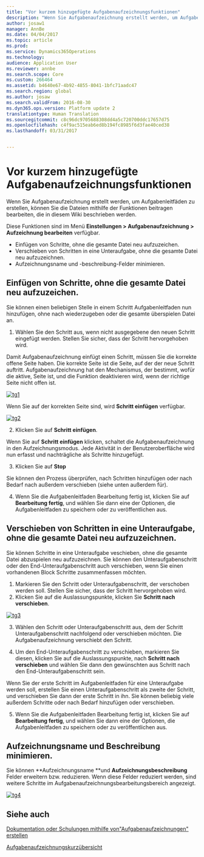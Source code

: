 ```yaml
---
title: "Vor kurzem hinzugefügte Aufgabenaufzeichnungsfunktionen"
description: "Wenn Sie Aufgabenaufzeichnung erstellt werden, um Aufgabenleitfäden zu erstellen, können Sie die Dateien mithilfe der Funktionen beitragen bearbeiten, die in diesem Wiki beschrieben werden."
author: josaw1
manager: AnnBe
ms.date: 04/04/2017
ms.topic: article
ms.prod: 
ms.service: Dynamics365Operations
ms.technology: 
audience: Application User
ms.reviewer: annbe
ms.search.scope: Core
ms.custom: 266464
ms.assetid: b4640e67-4b92-4855-8041-1bfc71aadc47
ms.search.region: global
ms.author: josaw
ms.search.validFrom: 2016-08-30
ms.dyn365.ops.version: Platform update 2
translationtype: Human Translation
ms.sourcegitcommit: c8c96dc9705688308dd4a5c720700ddc17657d75
ms.openlocfilehash: c4f9ac515eab6ed8b194fc8985f6d3fae40ced38
ms.lasthandoff: 03/31/2017


---
```


# <a name="recently-added-editing-features-in-task-recorder"></a>Vor kurzem hinzugefügte Aufgabenaufzeichnungsfunktionen

Wenn Sie Aufgabenaufzeichnung erstellt werden, um Aufgabenleitfäden zu erstellen, können Sie die Dateien mithilfe der Funktionen beitragen bearbeiten, die in diesem Wiki beschrieben werden.

Diese Funktionen sind im Menü **Einstellungen &gt; Aufgabenaufzeichnung &gt; Aufzeichnung bearbeiten** verfügbar.

-   Einfügen von Schritte, ohne die gesamte Datei neu aufzuzeichen.
-   Verschieben von Schritten in eine Unteraufgabe, ohne die gesamte Datei neu aufzuzeichnen.
-   Aufzeichnungsname und -beschreibung-Felder minimieren.

## <a name="insert-steps-without-rerecording-the-entire-file"></a>Einfügen von Schritte, ohne die gesamte Datei neu aufzuzeichen.
Sie können einen beliebigen Stelle in einem Schritt Aufgabenleitfaden nun hinzufügen, ohne nach wiederzugeben oder die gesamte überspielen Datei an.

1.  Wählen Sie den Schritt aus, wenn nicht ausgegebene den neuen Schritt eingefügt werden. Stellen Sie sicher, dass der Schritt hervorgehoben wird.

Damit Aufgabenaufzeichnung einfügt einen Schritt, müssen Sie die korrekte offene Seite haben. Die korrekte Seite ist die Seite, auf der der neue Schritt auftritt. Aufgabenaufzeichnung hat den Mechanismus, der bestimmt, wofür die aktive, Seite ist, und die Funktion deaktivieren wird, wenn der richtige Seite nicht offen ist. 

[![tg1](./media/tg1.png)](./media/tg1.png) 


Wenn Sie auf der korrekten Seite sind, wird **Schritt einfügen** verfügbar.

[![tg2](./media/tg2-231x300.png)](./media/tg2.png)

2. Klicken Sie auf **Schritt einfügen**.

Wenn Sie auf **Schritt einfügen** klicken, schaltet die Aufgabenaufzeichnung in den Aufzeichnungsmodus. Jede Aktivität in der Benutzeroberfläche wird nun erfasst und nachträgliche als Schritte hinzugefügt.

3. Klicken Sie auf **Stop**

Sie können den Prozess überprüfen, nach Schritten hinzufügen oder nach Bedarf nach außerdem verschieben (siehe unten außerdem für).

4. Wenn Sie die Aufgabenleitfaden Bearbeitung fertig ist, klicken Sie auf **Bearbeitung fertig**, und wählen Sie dann eine der Optionen, die Aufgabenleitfaden zu speichern oder zu veröffentlichen aus.

## <a name="move-steps-under-a-subtask-without-rerecording-the-entire-file"></a>Verschieben von Schritten in eine Unteraufgabe, ohne die gesamte Datei neu aufzuzeichnen.
Sie können Schritte in eine Unteraufgabe veschieben, ohne die gesamte Datei abzuspielen neu aufzuzeichnen. Sie können den Unteraufgabenschritt oder den End-Unteraufgabenschritt auch verschieben, wenn Sie einen vorhandenen Block Schritte zusammenfassen möchten.

1.  Markieren Sie den Schritt oder Unteraufgabenschritt, der verschoben werden soll. Stellen Sie sicher, dass der Schritt hervorgehoben wird.
2.  Klicken Sie auf die Auslassungspunkte, klicken Sie **Schritt nach verschieben**.

[![tg3](./media/tg3.png)](./media/tg3.png)

3. Wählen den Schritt oder Unteraufgabenschritt aus, dem der Schritt Unteraufgabenschritt nachfolgend oder verschieben möchten. Die Aufgabenaufzeichnung verschiebt den Schritt.

4. Um den End-Unteraufgabenschritt zu verschieben, markieren Sie diesen, klicken Sie auf die Auslassungspunkte, nach **Schritt nach verschieben** und wählen Sie dann den gewünschten aus Schritt nach den End-Unteraufgabenschritt sein.

Wenn Sie der erste Schritt im Aufgabenleitfaden für eine Unteraufgabe werden soll, erstellen Sie einen Unteraufgabenschritt als zweite der Schritt, und verschieben Sie dann der erste Schritt in ihn. Sie können beliebig viele außerdem Schritte oder nach Bedarf hinzufügen oder verschieben.

5. Wenn Sie die Aufgabenleitfaden Bearbeitung fertig ist, klicken Sie auf **Bearbeitung fertig**, und wählen Sie dann eine der Optionen, die Aufgabenleitfaden zu speichern oder zu veröffentlichen aus.

## <a name="collapse-recording-name-and-description"></a>Aufzeichnungsname und Beschreibung minimieren.
Sie können **Aufzeichnungsname **und **Aufzeichnungsbeschreibung** Felder erweitern bzw. reduzieren. Wenn diese Felder reduziert werden, sind weitere Schritte im Aufgabenaufzeichnungsbearbeitungsbereich angezeigt. 

[![tg4](./media/tg4-300x252.png)](./media/tg4.png)  

<a name="see-also"></a>Siehe auch
--------

[Dokumentation oder Schulungen mithilfe von"Aufgabenaufzeichnungen" erstellen](/dynamics365/operations/dev-itpro/user-interface/task-recorder)

[Aufgabenaufzeichnungskurzübersicht](/dynamics365/operations/dev-itpro/user-interface/task-recorder-quick-reference)


